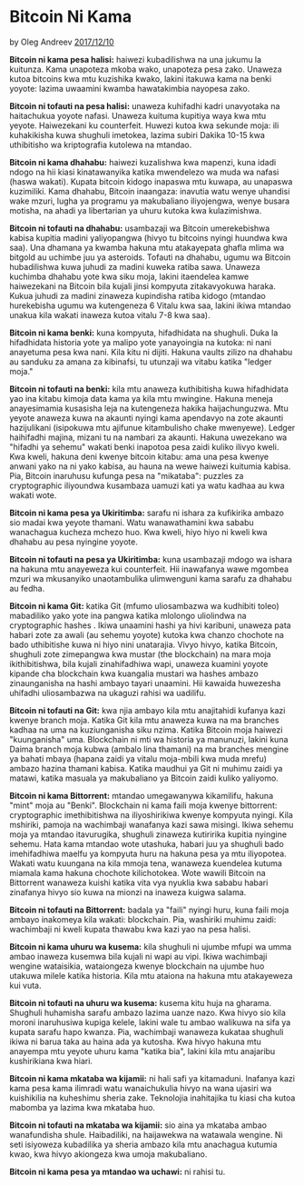 # Bitcoin Ni Kama

by Oleg Andreev [2017/12/10](https://oleganza.com/all/bitcoin-is-like/)

<LanguageDropdown/>

**Bitcoin ni kama pesa halisi:** haiwezi kubadilishwa na una jukumu la kuitunza. Kama unapoteza mkoba wako, unapoteza pesa zako. Unaweza kutoa bitcoins kwa mtu kuzishika kwako, lakini itakuwa kama na benki yoyote: lazima uwaamini kwamba hawatakimbia nayopesa zako.

**Bitcoin ni tofauti na pesa halisi:** unaweza kuhifadhi kadri unavyotaka na haitachukua yoyote nafasi. Unaweza kuituma kupitiya waya kwa mtu yeyote. Haiwezekani ku counterfeit. Huwezi kutoa kwa sekunde moja: ili kuhakikisha kuwa shughuli imetokea, lazima subiri Dakika 10-15 kwa uthibitisho wa kriptografia kutolewa na mtandao.

**Bitcoin ni kama dhahabu:** haiwezi kuzalishwa kwa mapenzi, kuna idadi ndogo na hii kiasi kinatawanyika katika mwendelezo wa muda wa nafasi (haswa wakati). Kupata  bitcoin kidogo inapaswa mtu  kuwapa, au unapaswa kuzimiliki. Kama dhahabu, Bitcoin inaangaza: inavutia watu wenye uhandisi wake mzuri, lugha ya programu ya makubaliano iliyojengwa, wenye busara motisha, na ahadi ya libertarian ya uhuru kutoka kwa kulazimishwa.

**Bitcoin ni tofauti na dhahabu:** usambazaji wa Bitcoin umerekebishwa kabisa kupitia madini yaliyopangwa (hivyo tu bitcoins nyingi huundwa kwa saa). Una dhamana ya kwamba hakuna mtu atakayepata ghafla mlima wa bitgold au uchimbe juu ya asteroids. Tofauti na dhahabu, ugumu wa Bitcoin hubadilishwa kuwa juhudi za madini kuweka ratiba sawa. Unaweza kuchimba dhahabu yote kwa siku moja, lakini itaendelea kamwe haiwezekani na Bitcoin bila kujali jinsi kompyuta zitakavyokuwa haraka. Kukua juhudi za madini zinaweza kupindisha ratiba kidogo (mtandao hurekebisha ugumu wa kutengeneza 6 Vitalu kwa saa, lakini ikiwa mtandao unakua kila wakati inaweza kutoa vitalu 7-8 kwa saa).

**Bitcoin ni kama benki:** kuna kompyuta, hifadhidata na shughuli. Duka la hifadhidata historia yote ya malipo yote yanayoingia na kutoka: ni nani anayetuma pesa kwa nani. Kila kitu ni dijiti. Hakuna vaults zilizo na dhahabu au sanduku za amana za kibinafsi, tu utunzaji wa vitabu katika "ledger moja."

**Bitcoin ni tofauti na benki:** kila mtu anaweza kuthibitisha kuwa hifadhidata yao ina kitabu kimoja data kama ya kila mtu mwingine. Hakuna meneja anayesimamia kusasisha leja na kutengeneza hakika haijachunguzwa. Mtu yeyote anaweza kuwa na akaunti nyingi kama apendavyo na zote akaunti hazijulikani (isipokuwa mtu ajifunue kitambulisho chake mwenyewe). Ledger haihifadhi majina, mizani tu na nambari za akaunti. Hakuna uwezekano wa "hifadhi ya sehemu" wakati benki inapotoa pesa zaidi kuliko ilivyo kweli. Kwa kweli, hakuna deni kwenye bitcoin kitabu: ama una pesa kwenye anwani yako na ni yako kabisa, au hauna na wewe haiwezi kuitumia kabisa. Pia, Bitcoin inaruhusu kufunga pesa na "mikataba": puzzles za cryptographic iliyoundwa kusambaza uamuzi kati ya watu kadhaa au kwa wakati wote.

**Bitcoin ni kama pesa ya Ukiritimba:** sarafu ni ishara za kufikirika ambazo sio madai kwa yeyote thamani. Watu wanawathamini kwa sababu wanachagua kucheza mchezo huo. Kwa kweli, hiyo hiyo ni kweli kwa dhahabu au pesa nyingine yoyote.

**Bitcoin ni tofauti na pesa ya Ukiritimba:** kuna usambazaji mdogo wa ishara na hakuna mtu anayeweza kui counterfeit. Hii inawafanya wawe mgombea mzuri wa mkusanyiko unaotambulika ulimwenguni kama sarafu za dhahabu au fedha.


**Bitcoin ni kama Git:** katika Git (mfumo uliosambazwa wa kudhibiti toleo) mabadiliko yako yote ina pangwa katika mlolongo uliolindwa na cryptographic hashes . Ikiwa unaamini hashi ya hivi karibuni, unaweza pata habari zote za awali (au sehemu yoyote) kutoka kwa chanzo chochote na bado uthibitishe kuwa ni hiyo nini unatarajia. Vivyo hivyo, katika Bitcoin, shughuli zote zimepangwa kwa mustar (the blockchain) na mara moja ikithibitishwa, bila kujali zinahifadhiwa wapi, unaweza kuamini yoyote kipande cha blockchain kwa kuangalia mustari wa hashes ambazo zinaunganisha na hashi ambayo tayari unaamini. Hii kawaida huwezesha uhifadhi uliosambazwa na ukaguzi rahisi wa uadilifu.

**Bitcoin ni tofauti na Git:** kwa njia ambayo kila mtu anajitahidi kufanya kazi kwenye branch moja. Katika Git kila mtu anaweza kuwa na ma branches kadhaa na uma na kuziunganisha siku nzima. Katika Bitcoin moja haiwezi "kuunganisha" uma. Blockchain ni mti wa historia ya manunuzi, lakini kuna Daima branch moja kubwa (ambalo lina thamani) na ma branches mengine ya bahati mbaya (hapana zaidi ya vitalu moja-mbili kwa muda mrefu) ambazo hazina thamani kabisa. Katika maudhui ya Git ni muhimu zaidi ya matawi, katika masuala ya makubaliano ya Bitcoin zaidi kuliko yaliyomo.

**Bitcoin ni kama Bittorrent:** mtandao umegawanywa kikamilifu, hakuna "mint" moja au "Benki". Blockchain ni kama faili moja kwenye bittorrent: cryptographic imethibitishwa na iliyoshirikiwa kwenye kompyuta nyingi. Kila mshiriki, pamoja na wachimbaji wanafanya kazi sawa misingi. Ikiwa sehemu moja ya mtandao itavurugika, shughuli zinaweza kutiririka kupitia nyingine sehemu. Hata kama mtandao wote utashuka, habari juu ya shughuli bado imehifadhiwa maelfu ya kompyuta huru na hakuna pesa ya mtu iliyopotea. Wakati watu kuungana na kila mmoja tena, wanaweza kuendelea kutuma miamala kama hakuna chochote kilichotokea. Wote wawili Bitcoin na Bittorrent wanaweza kuishi katika vita vya nyuklia kwa sababu habari zinafanya hivyo sio kuwa na mionzi na inaweza kuigwa salama.

**Bitcoin ni tofauti na Bittorrent:** badala ya "faili" nyingi huru, kuna faili moja ambayo inakomeya kila wakati: blockchain. Pia, washiriki muhimu zaidi: wachimbaji ni kweli kupata thawabu kwa kazi yao na pesa halisi.

**Bitcoin ni kama uhuru wa kusema:** kila shughuli ni ujumbe mfupi wa umma ambao inaweza kusemwa bila kujali ni wapi au vipi. Ikiwa wachimbaji wengine wataisikia, wataiongeza kwenye blockchain na ujumbe huo utakuwa milele katika historia. Kila mtu ataiona na hakuna mtu atakayeweza kui vuta.


**Bitcoin ni tofauti na uhuru wa kusema:** kusema kitu huja na gharama. Shughuli huhamisha sarafu ambazo lazima uanze nazo. Kwa hivyo sio kila moroni inaruhusiwa kupiga kelele, lakini wale tu ambao walikuwa na sifa ya kupata sarafu hapo kwanza. Pia, wachimbaji wanaweza kukataa shughuli ikiwa ni barua taka au haina ada ya kutosha. Kwa hivyo hakuna mtu anayempa mtu yeyote uhuru kama "katika bia", lakini kila mtu anajaribu kushirikiana kwa hiari.

**Bitcoin ni kama mkataba wa kijamii:** ni hali safi ya kitamaduni. Inafanya kazi kama pesa kama ilimradi watu wanaichukulia hivyo na wana ujasiri wa kuishikilia na kuheshimu sheria zake. Teknolojia inahitajika tu kiasi cha kutoa mabomba ya lazima kwa mkataba huo.

**Bitcoin ni tofauti na mkataba wa kijamii:** sio aina ya mkataba ambao wanafundisha shule. Haibadiliki, na haijawekwa na watawala wengine. Ni seti isiyoweza kubadilika ya sheria ambazo kila mtu anachagua kutumia kwao, kwa hivyo akiongeza kwa umoja makubaliano.

**Bitcoin ni kama pesa ya mtandao wa uchawi:** ni rahisi tu.
